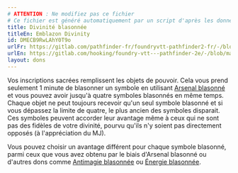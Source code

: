```yaml
---
# ATTENTION : Ne modifiez pas ce fichier
# Ce fichier est généré automatiquement par un script d'après les données du module Foundry VTT officiel et de sa traduction
title: Divinité blasonnée
titleEn: Emblazon Divinity
id: DMECB9RwLAhY0T9o
urlFr: https://gitlab.com/pathfinder-fr/foundryvtt-pathfinder2-fr/-/blob/master/data/feats/DMECB9RwLAhY0T9o.htm
urlEn: https://gitlab.com/hooking/foundry-vtt---pathfinder-2e/-/blob/master/packs/data/feats.db/emblazon-divinity.json
layout: dons
---
```

Vos inscriptions sacrées remplissent les objets de pouvoir. Cela vous prend seulement 1 minute de blasonner un symbole en utilisant [Arsenal blasonné](arsenal-blasonné.html) et vous pouvez avoir jusqu'à quatre symboles blasonnés en même temps. Chaque objet ne peut toujours recevoir qu'un seul symbole blasonné et si vous dépassez la limite de quatre, le plus ancien des symboles disparait. Ces symboles peuvent accorder leur avantage même à ceux qui ne sont pas des fidèles de votre divinité, pourvu qu'ils n'y soient pas directement opposés (à l'appréciation du MJ).

Vous pouvez choisir un avantage différent pour chaque symbole blasonné, parmi ceux que vous avez obtenu par le biais d'Arsenal blasonné ou d'autres dons comme [Antimagie blasonnée](antimagie-blasonnée.html) ou [Énergie blasonnée](énergie-blasonnée.html).
